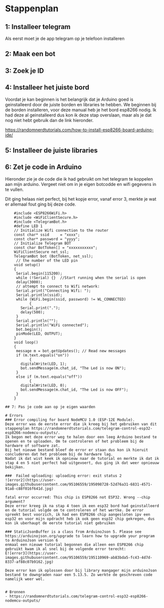 # Stappenplan

## 1: Installeer telegram

Als eerst moet je de app telegram op je telefoon installeren

## 2: Maak een bot


## 3: Zoek je ID

## 4: Installeer het juiste bord
Voordat je kan beginnen is het belangrijk dat je Arduino goed is geinstalleerd door de juiste borden en libraries te hebben. We beginnen bij de borden installeren, voor deze manual heb je het bord esp8266 nodig. 
Ik had deze al geinstalleerd dus kon ik deze stap overslaan, maar als je dat nog niet hebt gebruik dan de link hieronder.

https://randomnerdtutorials.com/how-to-install-esp8266-board-arduino-ide/


## 5: Installeer de juiste libraries

## 6: Zet je code in Arduino
Hieronder zie je de code die ik had gebruikt om het telegram te koppelen aan mijn arduino. Vergeet niet om in je eigen botcodde en wifi gegevens in te vullen.

Dit ging helaas niet perfect, bij het kopje error, vanaf error 3, merkte je wat er allemaal fout ging bij deze code.


``` Arduino
    #include <ESP8266WiFi.h>
    #include <WiFiClientSecure.h>
    #include <TelegramBot.h>
    #define LED 1
    // Initialize Wifi connection to the router
    const char* ssid     = "xxxx";
    const char* password = "yyyy";
    // Initialize Telegram BOT
    const char BotToken[] = "xxxxxxxxxxx";
    WiFiClientSecure net_ssl;
    TelegramBot bot (BotToken, net_ssl);
     // the number of the LED pin  
    void setup() 
    {  
     Serial.begin(115200);  
     while (!Serial) {}  //Start running when the serial is open 
     delay(3000);  
     // attempt to connect to Wifi network:  
     Serial.print("Connecting Wifi: ");  
     Serial.println(ssid);  
     while (WiFi.begin(ssid, password) != WL_CONNECTED) 
           {  
       Serial.print(".");  
       delay(500);  
     }  
     Serial.println("");  
     Serial.println("WiFi connected");  
     bot.begin();  
     pinMode(LED, OUTPUT);  
    }  
    void loop() 
    {  
     message m = bot.getUpdates(); // Read new messages  
     if (m.text.equals("on")) 
           {  
       digitalWrite(LED, 1);   
       bot.sendMessage(m.chat_id, "The Led is now ON");  
     }  
     else if (m.text.equals("off")) 
           {  
       digitalWrite(LED, 0);   
       bot.sendMessage(m.chat_id, "The Led is now OFF");  
     }  
    }  

## 7: Pas je code aan op je eigen waarden

# Errors
### Error compiling for board NodeMCU 1.0 (ESP-12E Module).
Deze error was de eerste error die ik kreeg bij het gebruiken van dit stappenplan https://randomnerdtutorials.com/telegram-control-esp32-esp8266-nodemcu-outputs/.
Ik begon met deze error weg te halen door een leeg Arduino bestand te openen en te uploaden. Om te controleren of het probleem bij de hardware of software zat.
Bij het nieuwe bestand bleef de error er staan dus kon ik hieruit concluderen dat het probleem bij de hardware lag. 
Nadat ik dat wist keek ik opnieuw naar de tutorial en merkte ik dat ik stap 4 en 5 niet perfect had uitgevoert, dus ging ik dat weer opnieuuw bekijken.

###  Failed uploading: uploading error: exit status 2
![error2](https://user-images.githubusercontent.com/95106559/195098728-52d76a31-6831-4571-91a8-c88f016f641d.jpg)

fatal error occurred: This chip is ESP8266 not ESP32. Wrong --chip argument?
Deze error kreeg ik na stap 4 toen ik een esp32 bord had geinstalleerd en de tutorial volgde om te controleren of het wertke. De error spreekt best voorzich, ik had een ESP8266 chip aangesloten ipv een esp32 en voor mijn opdracht heb ik ook geen esp32 chip gekregen, dus kon ik uberhaupt de eerste tutorial niet gebruiken

### StaticJsonBuffer is a class from ArduinoJson 5. Please see https://arduinojson.org/upgrade to learn how to upgrade your program to ArduinoJson version 6
enmaal een nieuwe tutorial begonnen die alleen een ESP8266 chip gebruikt kwam ik al snel bij de volgende error terecht:
E![error3](https://user-images.githubusercontent.com/95106559/195110969-ab83bda5-fc43-4d7d-8337-af88c07b9162.jpg)

Deze error kon ik oplossen door bij library mangager mijn arduinoJson bestand te downgraden naar een 5.13.5. Zo werkte de geschreven code namelijk weer wel.


# Bronnen
- https://randomnerdtutorials.com/telegram-control-esp32-esp8266-nodemcu-outputs/
